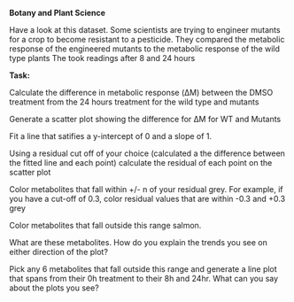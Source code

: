 **Botany and Plant Science**

Have a look at this dataset. Some scientists are trying to engineer mutants for a crop to become resistant to a pesticide. They compared the metabolic response of the engineered mutants to the metabolic response of the wild type plants The took readings after 8 and 24 hours

**Task:**

Calculate the difference in metabolic response (ΔM) between the DMSO treatment from the 24 hours treatment for the wild type and mutants

Generate a scatter plot showing the difference for ΔM for WT and Mutants

Fit a line that satifies a y-intercept of 0 and a slope of 1.

Using a residual cut off of your choice (calculated a the difference between the fitted line and each point) calculate the residual of each point on the scatter plot

Color metabolites that fall within +/- n of your residual grey. For example, if you have a cut-off of 0.3, color residual values that are within -0.3 and +0.3 grey

Color metabolites that fall outside this range salmon.

What are these metabolites. How do you explain the trends you see on either direction of the plot?

Pick any 6 metabolites that fall outside this range and generate a line plot that spans from their 0h treatment to their 8h and 24hr. What can you say about the plots you see?
